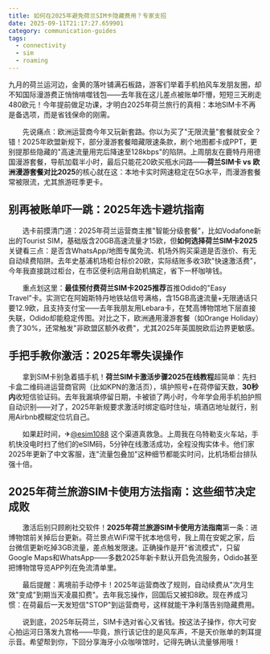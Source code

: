 ```yaml
---
title: 如何在2025年避免荷兰SIM卡隐藏费用？专家支招
date: 2025-09-11T21:17:27.659901
category: communication-guides
tags:
  - connectivity
  - sim
  - roaming
---
```


九月的荷兰运河边，金黄的落叶铺满石板路，游客们举着手机拍风车发朋友圈，却不知国际漫游费正悄悄啃噬钱包——去年我在这儿差点被账单吓懵，短短三天刷走480欧元！今年提前做足功课，才明白2025年荷兰旅行的真相：本地SIM卡不再是备选项，而是省钱保命的刚需。  

　　先说痛点：欧洲运营商今年又玩新套路。你以为买了"无限流量"套餐就安全？错！2025年欧盟新规下，部分漫游套餐暗藏限速条款，刷个地图都卡成PPT，更别提那些隐藏的"高速流量用完后降速至128kbps"的陷阱。上周朋友在鹿特丹用德国漫游套餐，导航加载半小时，最后只能花20欧买瓶水问路——**荷兰SIM卡 vs 欧洲漫游套餐对比2025**的核心就在这：本地卡实时网速稳定在5G水平，而漫游套餐常被限流，尤其旅游旺季更卡。  

## 别再被账单吓一跳：2025年选卡避坑指南  
　　选卡前摸清门道：2025年荷兰运营商主推"智能分级套餐"，比如Vodafone新出的Tourist SIM，基础版含20GB高速流量才15欧，但**如何选择荷兰SIM卡2025**关键看三点：是否含WhatsApp/地图专属免流、机场外购买渠道是否涨价、有无自动续费陷阱。去年史基浦机场柜台标价20欧，实际结账多收3欧"快速激活费"，今年我直接跳过柜台，在市区便利店用自助机搞定，省下一杯咖啡钱。  

　　重点划这里：**最佳预付费荷兰SIM卡2025推荐**首推Odido的"Easy Travel"卡。实测它在阿姆斯特丹地铁站信号满格，含15GB高速流量+无限通话只要12.9欧，且支持支付宝——去年我朋友用Lebara卡，在梵高博物馆地下层直接失联，Odido却能稳定传图。对比之下，欧洲通用漫游套餐（如Orange Holiday）贵了30%，还常触发"非欧盟区额外收费"，尤其2025年英国脱欧后边界更敏感。  

## 手把手教你激活：2025年零失误操作  
　　拿到SIM卡别急着插手机！**荷兰SIM卡激活步骤2025在线教程**超简单：先扫卡盒二维码进运营商官网（比如KPN的激活页），填护照号+在荷停留天数，**30秒内**收短信验证码。去年我漏填停留日期，卡被锁了两小时，今年学会用手机拍护照自动识别——对了，2025年新规要求激活时绑定临时住址，填酒店地址就行，别用Airbnb模糊定位坑自己。  

　　如果赶时间，✈[@esim1088](https://t.me/s/esim1088) 这个渠道真救急。上周我在乌特勒支火车站，手机快没电时扫了他们的eSIM码，5分钟在线激活成功，全程没掏实体卡。他们家2025年更新了中文客服，连"流量包叠加"这种细节都能实时问，比机场柜台排队强十倍。  

## 2025年荷兰旅游SIM卡使用方法指南：这些细节决定成败  
　　激活后别只顾刷社交软件！**2025年荷兰旅游SIM卡使用方法指南**第一条：进博物馆前关掉后台更新。荷兰景点WiFi常干扰本地信号，我上周在安妮之家，后台微信更新吃掉3GB流量，差点触发限速。正确操作是开"省流模式"，只留Google Maps和WhatsApp——多数2025年新卡默认开启免流服务，Odido甚至把博物馆导览APP列在免流清单里。  

　　最后提醒：离境前手动停卡！2025年运营商改了规则，自动续费从"次月生效"变成"到期当天凌晨扣费"。去年我忘操作，回国后又被扣8欧。现在养成习惯：在荷最后一天发短信"STOP"到运营商号，这样就能干净利落告别隐藏费用。  

　　说到底，2025年玩荷兰，SIM卡选对省心又省钱。按这法子操作，你大可安心拍运河日落发九宫格——毕竟，旅行该记住的是风车声，不是天价账单的刺耳提示音。希望帮到你，下回分享海牙小众咖啡馆时，记得先确认流量够用哦！